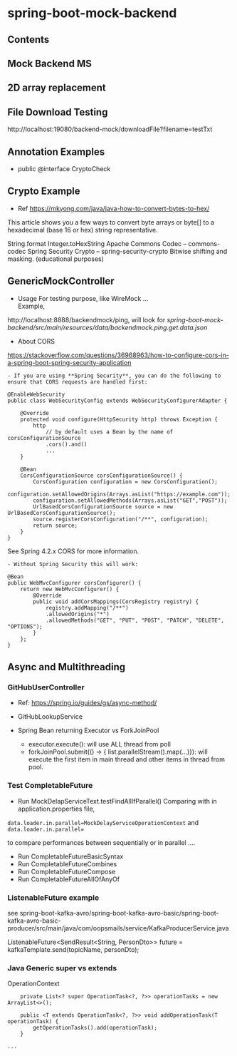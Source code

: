 # spring-boot-mock-backend

## Contents

## Mock Backend MS

## 2D array replacement

## File Download Testing
http://localhost:19080/backend-mock/downloadFile?filename=testTxt

## Annotation Examples

- public @interface CryptoCheck

## Crypto Example

- Ref
https://mkyong.com/java/java-how-to-convert-bytes-to-hex/

This article shows you a few ways to convert byte arrays or byte[] to a hexadecimal (base 16 or hex) string representative.

String.format
Integer.toHexString
Apache Commons Codec – commons-codec
Spring Security Crypto – spring-security-crypto
Bitwise shifting and masking. (educational purposes)

## GenericMockController

- Usage
For testing purpose, like WireMock ...  
Example,   

http://localhost:8888/backendmock/ping, will look for *spring-boot-mock-backend/src/main/resources/data/backendmock.ping.get.data.json*

- About CORS

https://stackoverflow.com/questions/36968963/how-to-configure-cors-in-a-spring-boot-spring-security-application  

    - If you are using **Spring Security**, you can do the following to ensure that CORS requests are handled first:

```
@EnableWebSecurity
public class WebSecurityConfig extends WebSecurityConfigurerAdapter {

    @Override
    protected void configure(HttpSecurity http) throws Exception {
        http
            // by default uses a Bean by the name of corsConfigurationSource
            .cors().and()
            ...
    }

    @Bean
    CorsConfigurationSource corsConfigurationSource() {
        CorsConfiguration configuration = new CorsConfiguration();
        configuration.setAllowedOrigins(Arrays.asList("https://example.com"));
        configuration.setAllowedMethods(Arrays.asList("GET","POST"));
        UrlBasedCorsConfigurationSource source = new UrlBasedCorsConfigurationSource();
        source.registerCorsConfiguration("/**", configuration);
        return source;
    }
}
```
See Spring 4.2.x CORS for more information.  

    - Without Spring Security this will work:  

```
@Bean
public WebMvcConfigurer corsConfigurer() {
    return new WebMvcConfigurer() {
        @Override
        public void addCorsMappings(CorsRegistry registry) {
            registry.addMapping("/**")
            .allowedOrigins("*")
            .allowedMethods("GET", "PUT", "POST", "PATCH", "DELETE", "OPTIONS");
        }
    };
}
```

## Async and Multithreading

### GitHubUserController

- Ref:
  https://spring.io/guides/gs/async-method/

- GitHubLookupService
- Spring Bean returning Executor vs ForkJoinPool
  - executor.execute(): will use ALL thread from poll
  - forkJoinPool.submit(() -> { list.parallelStream().map(...)}): will execute the first item in main thread and other items in thread from pool.

### Test CompletableFuture

- Run MockDelapServiceText.testFindAllIfParallel()
Comparing with in application.properties file,

`data.loader.in.parallel=MockDelayServiceOperationContext`
and
`data.loader.in.parallel=`

to compare performances between sequentially or in parallel ....

- Run CompletableFutureBasicSyntax
- Run CompletableFutureCombines
- Run CompletableFutureCompose
- Run CompletableFutureAllOfAnyOf

### ListenableFuture example

see spring-boot-kafka-avro/spring-boot-kafka-avro-basic/spring-boot-kafka-avro-basic-producer/src/main/java/com/oopsmails/service/KafkaProducerService.java

ListenableFuture<SendResult<String, PersonDto>> future = kafkaTemplate.send(topicName, personDto);


### Java Generic super vs extends

OperationContext

```
    private List<? super OperationTask<?, ?>> operationTasks = new ArrayList<>();

    public <T extends OperationTask<?, ?>> void addOperationTask(T operationTask) {
        getOperationTasks().add(operationTask);
    }

...


